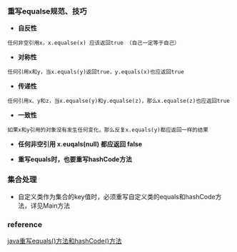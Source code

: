 ### 重写equalse规范、技巧

* **自反性**
````
任何非空引用x，x.equalse(x) 应该返回true （自己一定等于自己）
````
* **对称性**
```
任何引用x和y，当x.equals(y)返回true，y.equals(x)也应返回true
```
* **传递性**
```
任何引用x、y和z，当x.equalse(y)和y.equalse(z)，那么x.equalse(z)也应返回true
``` 

* **一致性**
```
如果x和y引用的对象没有发生任何变化，那么反复x.equals(y)都应返回一样的结果
```

* **任何非空引用 x.euqals(null) 都应返回 false**

* **重写equals时，也要重写hashCode方法**


### 集合处理
* 自定义类作为集合的key值时，必须重写自定义类的equals和hashCode方法，详见Main方法
    

### reference
[java重写equals()方法和hashCode()方法](https://blog.csdn.net/panchao888888/article/details/80888592)